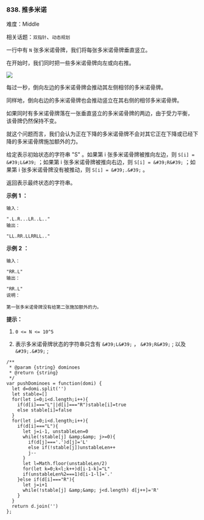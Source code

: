 ### 838. 推多米诺

难度：Middle

相关话题：`双指针`、`动态规划`

一行中有  `N`  张多米诺骨牌，我们将每张多米诺骨牌垂直竖立。



在开始时，我们同时把一些多米诺骨牌向左或向右推。



![](https://aliyun-lc-upload.oss-cn-hangzhou.aliyuncs.com/aliyun-lc-upload/uploads/2018/05/19/domino.png)




每过一秒，倒向左边的多米诺骨牌会推动其左侧相邻的多米诺骨牌。



同样地，倒向右边的多米诺骨牌也会推动竖立在其右侧的相邻多米诺骨牌。



如果同时有多米诺骨牌落在一张垂直竖立的多米诺骨牌的两边，由于受力平衡， 该骨牌仍然保持不变。



就这个问题而言，我们会认为正在下降的多米诺骨牌不会对其它正在下降或已经下降的多米诺骨牌施加额外的力。



给定表示初始状态的字符串 "S" 。如果第 i 张多米诺骨牌被推向左边，则  `S[i] = &#39;L&#39;` ；如果第 i 张多米诺骨牌被推向右边，则  `S[i] = &#39;R&#39;` ；如果第 i 张多米诺骨牌没有被推动，则  `S[i] = &#39;.&#39;` 。



返回表示最终状态的字符串。



**示例** **1** **：** 





```
输入：

".L.R...LR..L.."
输出：

"LL.RR.LLRRLL.."
```


**示例** **2** **：** 





```
输入：

"RR.L"
输出：

"RR.L"
说明：

第一张多米诺骨牌没有给第二张施加额外的力。
```


**提示：** 




1.  `0 <= N <= 10^5` 

2. 表示多米诺骨牌状态的字符串只含有  `&#39;L&#39;` ， `&#39;R&#39;` ; 以及  `&#39;.&#39;` ;






```
/**
 * @param {string} dominoes
 * @return {string}
 */
var pushDominoes = function(domi) {
  let d=domi.split('')
  let stable=[]
  for(let i=0;i<d.length;i++){
    if(d[i]==="L"||d[i]==="R")stable[i]=true
    else stable[i]=false
  }
  for(let i=0;i<d.length;i++){
    if(d[i]==="L"){
      let j=i-1, unstableLen=0
      while(!stable[j] &amp;&amp; j>=0){
        if(d[j]==='.')d[j]='L'
        else if(!stable[j])unstableLen++
        j--
      }
      let l=Math.floor(unstableLen/2)
      for(let k=0;k<l;k++)d[i-1-k]="L"
      if(unstableLen%2===1)d[i-1-l]='.'
    }else if(d[i]==="R"){
      let j=i+1
      while(!stable[j] &amp;&amp; j<d.length) d[j++]='R'
    }
  }
  return d.join('')
};



```


